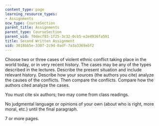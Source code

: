 ```yaml
---
content_type: page
learning_resource_types:
- Assignments
ocw_type: CourseSection
parent_title: Assignments
parent_type: CourseSection
parent_uid: f0decf83-1f25-3c32-0cb5-e2e4936fa591
title: Second Written Assignment
uid: 3018bb5e-3307-2c9d-0adf-7a3a3369ebf2
---
```


Choose two or three cases of violent ethnic conflict taking place in the world today, or in very recent history. The cases may be any of the types described in the lectures. Describe the present situation and include relevant history. Describe how your sources (the authors you cite) analyze the causes of the conflicts. Then compare the conflicts. Compare how the authors cited analyze the cases.

You must cite six authors; two may come from class readings.

No judgmental language or opinions of your own (about who is right, more moral, etc.) until the final paragraph.

7 or more pages.